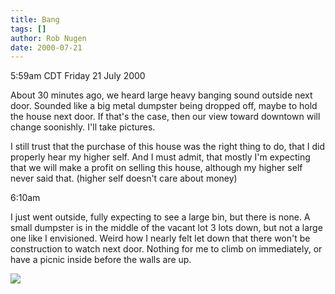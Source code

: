 ```yaml
---
title: Bang
tags: []
author: Rob Nugen
date: 2000-07-21
---
```


<title></title>
<p class=date>5:59am CDT Friday 21 July 2000</p>

<p>About 30 minutes ago, we heard large heavy banging sound outside
next door.  Sounded like a big metal dumpster being dropped off, maybe
to hold the house next door.  If that's the case, then our view toward
downtown will change soonishly.  I'll take pictures.

<p>I still trust that the purchase of this house was the right thing
to do, that I did properly hear my higher self.  And I must admit,
that mostly I'm expecting that we will make a profit on selling this
house, although my higher self never said that.  (higher self doesn't
care about money)

<p class=date>6:10am</p>

<p>I just went outside, fully expecting to see a large bin, but there
is none.  A small dumpster is in the middle of the vacant lot 3 lots
down, but not a large one like I envisioned.  Weird how I nearly felt
let down that there won't be construction to watch next door.  Nothing
for me to climb on immediately, or have a picnic inside before the
walls are up.

<p><img src='/images/rob/wL-ROB.gif'>

